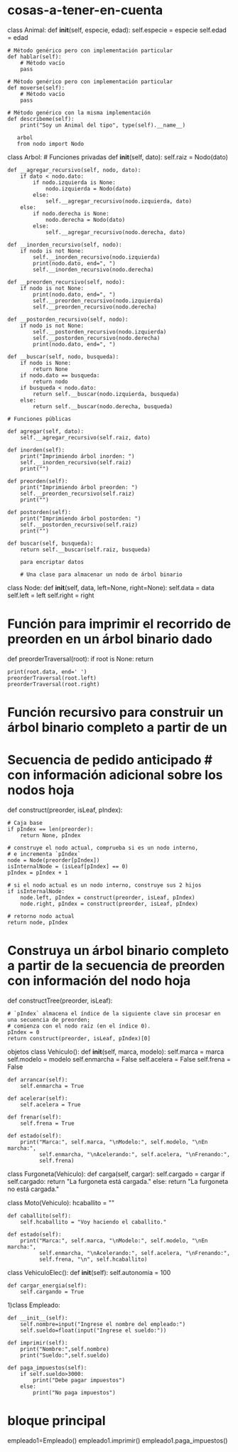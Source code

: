 # cosas-a-tener-en-cuenta
class Animal:
    def __init__(self, especie, edad):
        self.especie = especie
        self.edad = edad

    # Método genérico pero con implementación particular
    def hablar(self):
        # Método vacío
        pass

    # Método genérico pero con implementación particular
    def moverse(self):
        # Método vacío
        pass

    # Método genérico con la misma implementación
    def describeme(self):
        print("Soy un Animal del tipo", type(self).__name__)
        
       arbol
       from nodo import Nodo

class Arbol:
    # Funciones privadas
    def __init__(self, dato):
        self.raiz = Nodo(dato)

    def __agregar_recursivo(self, nodo, dato):
        if dato < nodo.dato:
            if nodo.izquierda is None:
                nodo.izquierda = Nodo(dato)
            else:
                self.__agregar_recursivo(nodo.izquierda, dato)
        else:
            if nodo.derecha is None:
                nodo.derecha = Nodo(dato)
            else:
                self.__agregar_recursivo(nodo.derecha, dato)

    def __inorden_recursivo(self, nodo):
        if nodo is not None:
            self.__inorden_recursivo(nodo.izquierda)
            print(nodo.dato, end=", ")
            self.__inorden_recursivo(nodo.derecha)

    def __preorden_recursivo(self, nodo):
        if nodo is not None:
            print(nodo.dato, end=", ")
            self.__preorden_recursivo(nodo.izquierda)
            self.__preorden_recursivo(nodo.derecha)

    def __postorden_recursivo(self, nodo):
        if nodo is not None:
            self.__postorden_recursivo(nodo.izquierda)
            self.__postorden_recursivo(nodo.derecha)
            print(nodo.dato, end=", ")

    def __buscar(self, nodo, busqueda):
        if nodo is None:
            return None
        if nodo.dato == busqueda:
            return nodo
        if busqueda < nodo.dato:
            return self.__buscar(nodo.izquierda, busqueda)
        else:
            return self.__buscar(nodo.derecha, busqueda)

    # Funciones públicas

    def agregar(self, dato):
        self.__agregar_recursivo(self.raiz, dato)

    def inorden(self):
        print("Imprimiendo árbol inorden: ")
        self.__inorden_recursivo(self.raiz)
        print("")

    def preorden(self):
        print("Imprimiendo árbol preorden: ")
        self.__preorden_recursivo(self.raiz)
        print("")

    def postorden(self):
        print("Imprimiendo árbol postorden: ")
        self.__postorden_recursivo(self.raiz)
        print("")

    def buscar(self, busqueda):
        return self.__buscar(self.raiz, busqueda)
        
        para encriptar datos
        
        # Una clase para almacenar un nodo de árbol binario
class Node:
    def __init__(self, data, left=None, right=None):
        self.data = data
        self.left = left
        self.right = right
 
 
# Función para imprimir el recorrido de preorden en un árbol binario dado
def preorderTraversal(root):
    if root is None:
        return
 
    print(root.data, end=' ')
    preorderTraversal(root.left)
    preorderTraversal(root.right)
 
 
# Función recursivo para construir un árbol binario completo a partir de un
# Secuencia de pedido anticipado # con información adicional sobre los nodos hoja
def construct(preorder, isLeaf, pIndex):
 
    # Caja base
    if pIndex == len(preorder):
        return None, pIndex
 
    # construye el nodo actual, comprueba si es un nodo interno,
    # e incrementa `pIndex`
    node = Node(preorder[pIndex])
    isInternalNode = (isLeaf[pIndex] == 0)
    pIndex = pIndex + 1
 
    # si el nodo actual es un nodo interno, construye sus 2 hijos
    if isInternalNode:
        node.left, pIndex = construct(preorder, isLeaf, pIndex)
        node.right, pIndex = construct(preorder, isLeaf, pIndex)
 
    # retorno nodo actual
    return node, pIndex
 
 
# Construya un árbol binario completo a partir de la secuencia de preorden con información del nodo hoja
def constructTree(preorder, isLeaf):
 
    # `pIndex` almacena el índice de la siguiente clave sin procesar en una secuencia de preorden;
    # comienza con el nodo raíz (en el índice 0).
    pIndex = 0
    return construct(preorder, isLeaf, pIndex)[0]
 objetos
 class Vehiculo():
    def __init__(self, marca, modelo):
        self.marca = marca
        self.modelo = modelo
        self.enmarcha = False
        self.acelera = False
        self.frena = False

    def arrancar(self):
        self.enmarcha = True

    def acelerar(self):
        self.acelera = True

    def frenar(self):
        self.frena = True

    def estado(self):
        print("Marca:", self.marca, "\nModelo:", self.modelo, "\nEn marcha:",
              self.enmarcha, "\nAcelerando:", self.acelera, "\nFrenando:",
              self.frena)


class Furgoneta(Vehiculo):
    def carga(self, cargar):
        self.cargado = cargar
        if self.cargado:
            return "La furgoneta está cargada."
        else:
            return "La furgoneta no está cargada."


class Moto(Vehiculo):
    hcaballito = ""

    def caballito(self):
        self.hcaballito = "Voy haciendo el caballito."

    def estado(self):
        print("Marca:", self.marca, "\nModelo:", self.modelo, "\nEn marcha:",
              self.enmarcha, "\nAcelerando:", self.acelera, "\nFrenando:",
              self.frena, "\n", self.hcaballito)


class VehiculoElec():
    def __init__(self):
        self.autonomia = 100

    def cargar_energia(self):
        self.cargando = True
        
        
 1)class Empleado:

    def __init__(self):
        self.nombre=input("Ingrese el nombre del empleado:")
        self.sueldo=float(input("Ingrese el sueldo:"))

    def imprimir(self):
        print("Nombre:",self.nombre)
        print("Sueldo:",self.sueldo)

    def paga_impuestos(self):
        if self.sueldo>3000:
            print("Debe pagar impuestos")
        else:
            print("No paga impuestos")


# bloque principal

empleado1=Empleado()
empleado1.imprimir()
empleado1.paga_impuestos()       
        
